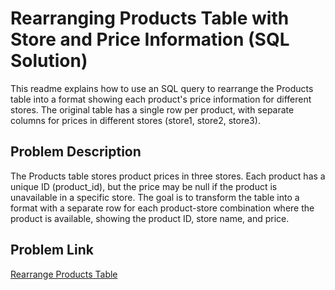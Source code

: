 # Rearranging Products Table with Store and Price Information (SQL Solution)
This readme explains how to use an SQL query to rearrange the Products table into a format showing each product's price information for different stores. The original table has a single row per product, with separate columns for prices in different stores (store1, store2, store3).

## Problem Description
The Products table stores product prices in three stores. Each product has a unique ID (product_id), but the price may be null if the product is unavailable in a specific store. The goal is to transform the table into a format with a separate row for each product-store combination where the product is available, showing the product ID, store name, and price.

## Problem Link
[Rearrange Products Table](https://leetcode.com/problems/rearrange-products-table/)